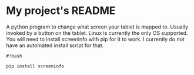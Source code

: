 # My project's README
A python program to change what screen your tablet is mapped to. Usually invoked by a button on the tablet.
Linux is currently the only OS supported.
You will need to install screeninfo with pip for it to work. I currently do not have an automated install script for that.

```
#!bash

pip install screeninfo
```